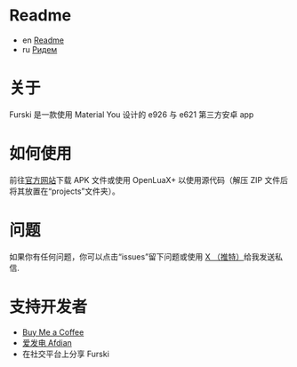 # Readme
- en [Readme](https://github.com/SiberiaHusky/Furski/blob/main/README.md)
- ru [Ридем](README.ru.md)

# 关于
Furski 是一款使用 Material You 设计的 e926 与 e621 第三方安卓 app

# 如何使用
前往[官方网站](https://pj.hooskai.top/furski/)下载 APK 文件或使用 OpenLuaX+ 以使用源代码（解压 ZIP 文件后将其放置在“projects”文件夹）。

# 问题
如果你有任何问题，你可以点击“issues”留下问题或使用 [X （推特）](https://twitter.com/hhusky0314)给我发送私信.

# 支持开发者
- [Buy Me a Coffee](https://buymeacoffee.com/hooskai)
- [爱发电 Afdian](https://afdian.net/a/hooskai)
- 在社交平台上分享 Furski
